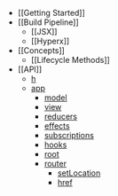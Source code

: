 * [[Getting Started]]
* [[Build Pipeline]]
  * [[JSX]]
  * [[Hyperx]]
* [[Concepts]]
  * [[Lifecycle Methods]]
* [[API]]
  * [h](hyperapp/hyperapp/api#h)
  * [app](hyperapp/hyperapp/api##app)
    * [model](hyperapp/hyperapp/api##model)
    * [view](hyperapp/hyperapp/api##view)
    * [reducers](hyperapp/hyperapp/api##reducers)
    * [effects](hyperapp/hyperapp/api##effects)
    * [subscriptions](hyperapp/hyperapp/api##subscriptions)
    * [hooks](hyperapp/hyperapp/api##hooks)
    * [root](hyperapp/hyperapp/api##root)
    * [router](hyperapp/hyperapp/api##router)
        * [setLocation](hyperapp/hyperapp/api##setlocation)
        * [href](hyperapp/hyperapp/api##href)


